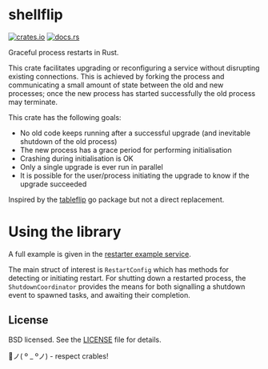 # shellflip
[![crates.io](https://img.shields.io/crates/v/shellflip.svg)](https://crates.io/crates/shellflip)
[![docs.rs](https://docs.rs/shellflip/badge.svg)](https://docs.rs/shellflip)

Graceful process restarts in Rust.

This crate facilitates upgrading or reconfiguring a service without disrupting existing connections.
This is achieved by forking the process and communicating a small amount of state between the old
and new processes; once the new process has started successfully the old process may terminate.

This crate has the following goals:

* No old code keeps running after a successful upgrade (and inevitable shutdown of the old process)
* The new process has a grace period for performing initialisation
* Crashing during initialisation is OK
* Only a single upgrade is ever run in parallel
* It is possible for the user/process initiating the upgrade to know if the upgrade succeeded

Inspired by the [tableflip](https://github.com/cloudflare/tableflip) go package but not a direct
replacement.

# Using the library

A full example is given in the [restarter example service](examples/restarter.rs).

The main struct of interest is `RestartConfig` which has methods for detecting or initiating
restart. For shutting down a restarted process, the `ShutdownCoordinator` provides the means for
both signalling a shutdown event to spawned tasks, and awaiting their completion.

## License

BSD licensed. See the [LICENSE](LICENSE) file for details.

🦀ノ( º _ ºノ) - respect crables!
